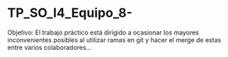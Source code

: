 # TP_SO_I4_Equipo_8-
Objetivo: El trabajo práctico está dirigido a ocasionar los mayores inconvenientes posibles al utilizar ramas en git y hacer el merge de estas entre varios colaboradores...
